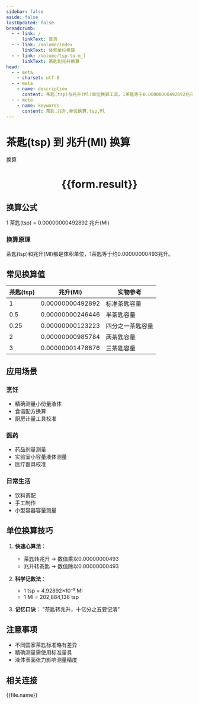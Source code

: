 ```yaml
---
sidebar: false
aside: false
lastUpdated: false
breadcrumb:
  - - link: /
      linkText: 首页
  - - link: /Volume/index
      linkText: 体积单位换算
  - - link: /Volume/tsp-to-m_l
      linkText: 茶匙到兆升换算
head:
  - - meta
    - charset: utf-8
  - - meta
    - name: description
      content: 茶匙(tsp)与兆升(Ml)单位换算工具，1茶匙等于0.00000000492892兆升。
  - - meta
    - name: keywords
      content: 茶匙,兆升,单位换算,tsp,Ml
---
```


# 茶匙(tsp) 到 兆升(Ml) 换算

<script setup>
import { onMounted, reactive, inject ,ref  } from 'vue'
import { NButton,NForm ,N极值FormItem,NInput,NInputNumber,NSelect,NCard,useMessage ,NGrid ,NGi } from 'naive-ui'
import { defineClientComponent } from 'vitepress'
import { Volume } from '../../files';

const convert = inject('convert')
const formRef = ref(null);
const rules = {
  number:{
    required: true,
    type: 'number',
    trigger: "blur"
  }
}
const form = reactive({
  number:null,
  result:'',
  title:'茶匙(tsp)到兆升(Ml)换算'
})

const convertHandler = (e) => {
  e.preventDefault();
  formRef.value?.validate((errors)=>{
    if (!errors) {
      form.result = `${form.number} tsp = ${convert(form.number).from('tsp').to('Ml')} Ml`
    }
  })
}
</script>

<n-form size="large" :model="form" ref='formRef' :rules="rules">
  <n-form-item label="数值" path="number">
    <n-input-number size="large" style="width:100%" :min="0" v-model:value="form.number" placeholder="请输入茶匙数值" />
  </n-form-item>
  <n-form-item>
    <n-button type="info" style="width:100%" @click="convertHandler">换算</n-button>
  </n-form-item>
</n-form>
<n-card embedded :bordered="false" hoverable>
  <div style="text-align:center">
    <h1>{{form.result}}</h1>
  </div>
</n-card>

## 换算公式
1 茶匙(tsp) = 0.00000000492892 兆升(Ml)

### 换算原理
茶匙(tsp)和兆升(Ml)都是体积单位，1茶匙等于约0.00000000493兆升。

## 常见换算值
| 茶匙(tsp) | 兆升(Ml) | 实物参考                 |
|-----------|---------|--------------------------|
| 1         | 0.00000000492892 | 标准茶匙容量              |
| 0.5       | 0.00000000246446 | 半茶匙容量                |
| 0.25      | 0.00000000123223 | 四分之一茶匙容量          |
| 2         | 0.00000000985784 | 两茶匙容量                |
| 3         | 0.00000001478676 | 三茶匙容量                |

## 应用场景
### 烹饪
- 精确测量小份量液体
- 食谱配方换算
- 厨房计量工具校准

### 医药
- 药品剂量测量
- 实验室小容量液体测量
- 医疗器具校准

### 日常生活
- 饮料调配
- 手工制作
- 小型容器容量测量

## 单位换算技巧
1. **快速心算法**：
   - 茶匙转兆升 → 数值乘以0.00000000493
   - 兆升转茶匙 → 数值除以0.00000000493

2. **科学记数法**：
   - 1 tsp = 4.92892×10⁻⁹ Ml
   - 1 Ml = 202,884,136 tsp

3. **记忆口诀**：
   "茶匙转兆升，十亿分之五要记清"

## 注意事项
- 不同国家茶匙标准略有差异
- 精确测量需使用标准量具
- 液体表面张力影响测量精度

## 相关连接
<n-grid x-gap="12" :cols="2">
  <n-gi v-for="(file, index) in Volume" :key="index">
    <n-button
      text
      tag="a"
      :href="file.path"
      type="info"
    >
      {{file.name}}
    </n-button>
  </n-gi>
</n-grid>